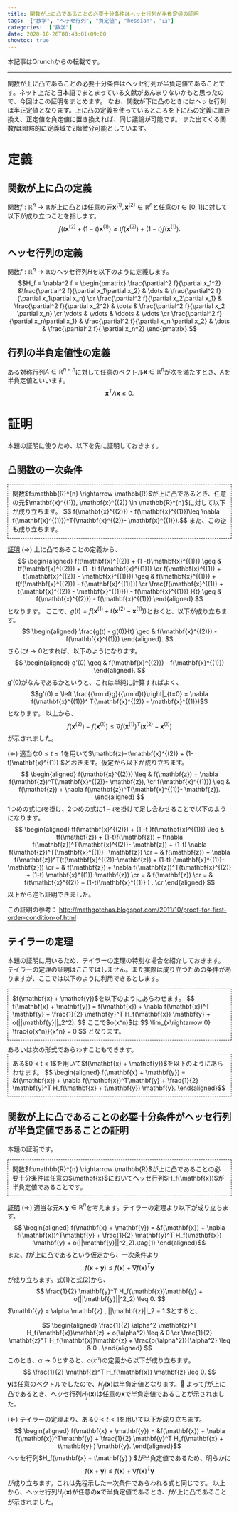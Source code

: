 ```yaml
---
title: 関数が上に凸であることの必要十分条件はヘッセ行列が半負定値の証明
tags:  ["数学", "ヘッセ行列", "負定値", "hessian", "凸"]
categories:  ["数学"]
date: 2020-10-26T00:43:01+09:00
showtoc: true
---
```


本記事はQrunchからの転載です。
___

関数が上に凸であることの必要十分条件はヘッセ行列が半負定値であることです。ネット上だと日本語でまとまっている文献があんまりないかもと思ったので、今回はこの証明をまとめます。
なお、関数が下に凸のときにはヘッセ行列は半正定値となります。上に凸の定義を使っているところを下に凸の定義に置き換え、正定値を負定値に置き換えれば、同じ議論が可能です。
また出てくる関数$f$は暗黙的に定義域で2階微分可能としています。

# 定義
## 関数が上に凸の定義
関数$f:\mathbb{R}^{n} \rightarrow \mathbb{R}$が上に凸とは任意の元$\mathbf{x}^{(1)}, \mathbf{x}^{(2)} \in \mathbb{R}^{n}$と任意の$t \in [0,1]$に対して以下が成り立つことを指します。
$$ f(t\mathbf{x}^{(2)} + (1 -t)\mathbf{x}^{(1)}) \geq tf(\mathbf{x}^{(2)}) + (1 -t) f(\mathbf{x}^{(1)}).$$

## ヘッセ行列の定義
関数$f:\mathbb{R}^{n} \rightarrow \mathbb{R}$のヘッセ行列$H$を以下のように定義します。
$$H_f = \nabla^2 f = \begin{pmatrix} \frac{\partial^2 f}{\partial x_1^2}   &\frac{\partial^2 f}{\partial x_1\partial x_2} & \dots & \frac{\partial^2 f}{\partial x_1\partial x_n} \cr
\frac{\partial^2 f}{\partial x_2\partial x_1} & \frac{\partial^2 f}{\partial x_2^2}   & \dots & \frac{\partial^2 f}{\partial x_2 \partial x_n} \cr
\vdots &  \vdots & \ddots  & \vdots \cr
\frac{\partial^2 f}{\partial x_n\partial x_1} & \frac{\partial^2 f}{\partial x_n \partial x_2}   & \dots & \frac{\partial^2 f}{ \partial x_n^2}
\end{pmatrix}.$$

## 行列の半負定値性の定義
ある対称行列$A \in \mathbb{R}^{n \times n}$に対して任意のベクトル$\mathbf{x} \in \mathbb{R}^n$が次を満たすとき、$A$を半負定値といいます。
$$ \mathbf{x}^T A \mathbf{x} \leq 0.$$

# 証明    
本題の証明に使うため、以下を先に証明しておきます。
## 凸関数の一次条件
<div style="padding: 10px; margin-bottom: 10px; border: 1px dashed #333333;">
関数$f:\mathbb{R}^{n} \rightarrow \mathbb{R}$が上に凸であるとき、任意の元$\mathbf{x}^{(1)}, \mathbf{x}^{(2)} \in \mathbb{R}^{n}$に対して以下が成り立ちます。
$$ f(\mathbf{x}^{(2)}) - f(\mathbf{x}^{(1)})\leq \nabla f(\mathbf{x}^{(1)})^T(\mathbf{x}^{(2)}- \mathbf{x}^{(1)}).$$
また、この逆も成り立ちます。</div>

<u>証明</u>
$(\Rightarrow)$
 上に凸であることの定義から、
$$ \begin{aligned} f(t\mathbf{x}^{(2)} + (1 -t)\mathbf{x}^{(1)}) \geq & tf(\mathbf{x}^{(2)}) + (1 -t) f(\mathbf{x}^{(1)}) \cr
f(\mathbf{x}^{(1)} + t(\mathbf{x}^{(2)} - \mathbf{x}^{(1)})) \geq  & f(\mathbf{x}^{(1)}) + t(f(\mathbf{x}^{(2)}) - f(\mathbf{x}^{(1)}))
 \cr
\frac{f(\mathbf{x}^{(1)} + t(\mathbf{x}^{(2)} - \mathbf{x}^{(1)})) - f(\mathbf{x}^{(1)}) }{t}
\geq & f(\mathbf{x}^{(2)}) - f(\mathbf{x}^{(1)})
\end{aligned} $$
となります。 ここで、$g(t) = f(\mathbf{x}^{(1)} + t(\mathbf{x}^{(2)} - \mathbf{x}^{(1)}))$とおくと、以下が成り立ちます。
$$
\begin{aligned}
\frac{g(t) - g(0)}{t}
\geq & f(\mathbf{x}^{(2)}) - f(\mathbf{x}^{(1)})
\end{aligned}.
$$
さらに$t \rightarrow 0$とすれば、以下のようになります。
$$
\begin{aligned}
g'(0)
\geq & f(\mathbf{x}^{(2)}) - f(\mathbf{x}^{(1)})
\end{aligned}.
$$
$g'(0)$がなんであるかというと、これは単純に計算すればよく、
$$g'(0) = \left.\frac{{\rm d}g}{{\rm d}t}\right|_{t=0} = \nabla f(\mathbf{x}^{(1)})^
T(\mathbf{x}^{(2)} - \mathbf{x}^{(1)})$$
となります。
以上から、
$$ f(\mathbf{x}^{(2)}) - f(\mathbf{x}^{(1)})\leq \nabla f(\mathbf{x}^{(1)})^T(\mathbf{x}^{(2)}- \mathbf{x}^{(1)})$$
が示されました。

$(\Leftarrow)$
適当な$0\leq t \leq 1$を用いて$\mathbf{z}=t\mathbf{x}^{(2)} + (1-t)\mathbf{x}^{(1)} $とおきます。仮定から以下が成り立ちます。
$$ \begin{aligned} f(\mathbf{x}^{(2)}) \leq &  f(\mathbf{z}) +  \nabla f(\mathbf{z})^T(\mathbf{x}^{(2)}- \mathbf{z}), \cr
f(\mathbf{x}^{(1)}) \leq &  f(\mathbf{z}) + \nabla f(\mathbf{z})^T(\mathbf{x}^{(1)}- \mathbf{z}).
\end{aligned}
$$
1つめの式に$t$を掛け、2つめの式に$1-t$を掛けて足し合わせることで以下のようになります。
$$ \begin{aligned}
tf(\mathbf{x}^{(2)}) + (1 -t )f(\mathbf{x}^{(1)}) \leq & tf(\mathbf{z})  + (1-t)f(\mathbf{z}) +  t\nabla f(\mathbf{z})^T(\mathbf{x}^{(2)}- \mathbf{z}) + (1-t) \nabla f(\mathbf{z})^T(\mathbf{x}^{(1)}- \mathbf{z}) \cr
= &  f(\mathbf{z}) +  \nabla f(\mathbf{z})^T(t(\mathbf{x}^{(2)}-\mathbf{z}) + (1-t) (\mathbf{x}^{(1)}- \mathbf{z})) \cr
= &  f(\mathbf{z}) +  \nabla f(\mathbf{z})^T(t\mathbf{x}^{(2)} + (1-t) \mathbf{x}^{(1)}-\mathbf{z}) \cr
= &  f(\mathbf{z})  \cr
= &  f(t\mathbf{x}^{(2)} + (1-t)\mathbf{x}^{(1)} ) . \cr
\end{aligned}
$$
以上から逆も証明できました。

この証明の参考：
http://mathgotchas.blogspot.com/2011/10/proof-for-first-order-condition-of.html

## テイラーの定理
本題の証明に用いるため、テイラーの定理の特別な場合を紹介しておきます。
テイラーの定理の証明はここではしません。また実際は成り立つための条件がありますが、ここでは以下のように利用できるとします。
<div style="padding: 10px; margin-bottom: 10px; border: 1px dashed #333333;">
$f(\mathbf{x} + \mathbf{y})$を以下のようにあらわせます。
$$ f(\mathbf{x} + \mathbf{y})  = f(\mathbf{x}) + \nabla f(\mathbf{x})^T  \mathbf{y} +  \frac{1}{2} \mathbf{y}^T  H_f(\mathbf{x}) \mathbf{y} + o(||\mathbf{y}||_2^2). $$
ここで$o(x^n)$は
$$
\lim_{x\rightarrow 0} \frac{o(x^n)}{x^n} = 0
$$
となります。
</div>
あるいは次の形式であらわすこともできます。
<div style="padding: 10px; margin-bottom: 10px; border: 1px dashed #333333;">
ある$0 < t < 1$を用いて$f(\mathbf{x} + \mathbf{y})$を以下のようにあらわせます。
$$ \begin{aligned} f(\mathbf{x} + \mathbf{y})  = &f(\mathbf{x}) + \nabla f(\mathbf{x})^T\mathbf{y}  +  \frac{1}{2} \mathbf{y}^T H_f(\mathbf{x} + t\mathbf{y}) \mathbf{y}. \end{aligned}$$
</div>

## 関数が上に凸であることの必要十分条件がヘッセ行列が半負定値であることの証明
本題の証明です。
<div style="padding: 10px; margin-bottom: 10px; border: 1px dashed #333333;">
関数$f:\mathbb{R}^{n} \rightarrow \mathbb{R}$が上に凸であることの必要十分条件は任意の$\mathbf{x}$においてヘッセ行列$H_f(\mathbf{x})$が半負定値であることです。</div>

<u>証明</u>
$(\Rightarrow)$
適当な元$\mathbf{x}, \mathbf{y} \in \mathbb{R}^{n}$を考えます。テイラーの定理より以下が成り立ちます。
$$ \begin{aligned} f(\mathbf{x} + \mathbf{y})  = &f(\mathbf{x}) + \nabla f(\mathbf{x})^T\mathbf{y}  + \frac{1}{2} \mathbf{y}^T H_f(\mathbf{x}) \mathbf{y} + o(||\mathbf{y}||^2_2).\tag{1} \end{aligned}$$
また、$f$が上に凸であるという仮定から、一次条件より
$$ f(\mathbf{x} + \mathbf{y})  \leq f(\mathbf{x}) + \nabla f(\mathbf{x})^T\mathbf{y}\tag{2}$$
が成り立ちます。式(1)と式(2)から、
$$ \frac{1}{2} \mathbf{y}^T H_f(\mathbf{x})\mathbf{y} +  o(||\mathbf{y}||^2_2) \leq 0. $$
$\mathbf{y} = \alpha \mathbf{z} , ||\mathbf{z}||_2 = 1 $とすると、

$$
\begin{aligned}
\frac{1}{2} \alpha^2 \mathbf{z}^T H_f(\mathbf{x})\mathbf{z} + o(\alpha^2)  \leq & 0 \cr
\frac{1}{2}  \mathbf{z}^T H_f(\mathbf{x})\mathbf{z} + \frac{o(\alpha^2)}{\alpha^2} \leq & 0 .
\end{aligned}
$$
このとき、$\alpha \rightarrow 0$とすると、$o(x^n)$の定義から以下が成り立ちます。
$$
\frac{1}{2}  \mathbf{z}^T H_f(\mathbf{x}) \mathbf{z} \leq 0.
$$
$\mathbf{y}$は任意のベクトルでしたので、$H_f(\mathbf{x})$は半負定値となります。
よって$f$が上に凸であるとき、ヘッセ行列$H_f(\mathbf{x})$は任意の$\mathbf{x}$で半負定値であることが示されました。

$(\Leftarrow)$
テイラーの定理より、ある$0 < t < 1$を用いて以下が成り立ちます。
$$ \begin{aligned} f(\mathbf{x} + \mathbf{y})  = &f(\mathbf{x}) + \nabla f(\mathbf{x})^T\mathbf{y} +  \frac{1}{2} \mathbf{y}^T H_f(\mathbf{x} + t\mathbf{y} ) \mathbf{y}.  \end{aligned}$$
ヘッセ行列$H_f(\mathbf{x} + t\mathbf{y} ) $が半負定値であるため、明らかに
$$ f(\mathbf{x} + \mathbf{y})  \leq f(\mathbf{x}) + \nabla f(\mathbf{x})^T\mathbf{y} $$
が成り立ちます。これは先程示した一次条件であらわれる式と同じです。
以上から、ヘッセ行列$H_f(\mathbf{x})$が任意の$\mathbf{x}$で半負定値であるとき、$f$が上に凸であることが示されました。

